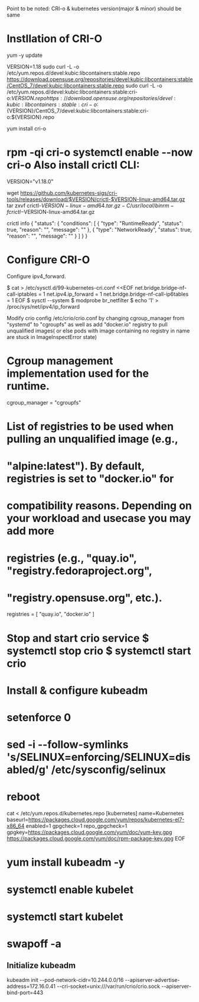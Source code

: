 Point to be noted: CRI-o & kubernetes version(major & minor) should be same

Instllation of CRI-O
=====================
yum -y update

VERSION=1.18
sudo curl -L -o /etc/yum.repos.d/devel:kubic:libcontainers:stable.repo https://download.opensuse.org/repositories/devel:kubic:libcontainers:stable/CentOS_7/devel:kubic:libcontainers:stable.repo
sudo curl -L -o /etc/yum.repos.d/devel:kubic:libcontainers:stable:cri-o:${VERSION}.repo https://download.opensuse.org/repositories/devel:kubic:libcontainers:stable:cri-o:${VERSION}/CentOS_7/devel:kubic:libcontainers:stable:cri-o:${VERSION}.repo

yum install cri-o

rpm -qi cri-o
systemctl enable --now cri-o
Also install crictl CLI:
=====================
VERSION="v1.18.0"

wget https://github.com/kubernetes-sigs/cri-tools/releases/download/$VERSION/crictl-$VERSION-linux-amd64.tar.gz
tar zxvf crictl-$VERSION-linux-amd64.tar.gz -C /usr/local/bin
rm -f crictl-$VERSION-linux-amd64.tar.gz


crictl info
{
  "status": {
    "conditions": [
      {
        "type": "RuntimeReady",
        "status": true,
        "reason": "",
        "message": ""
      },
      {
        "type": "NetworkReady",
        "status": true,
        "reason": "",
        "message": ""
      }
    ]
  }
}

Configure CRI-O
====================
Configure ipv4_forward.

$ cat > /etc/sysctl.d/99-kubernetes-cri.conf <<EOF
net.bridge.bridge-nf-call-iptables  = 1
net.ipv4.ip_forward                 = 1
net.bridge.bridge-nf-call-ip6tables = 1
EOF
$ sysctl --system
$ modprobe br_netfilter
$ echo '1' > /proc/sys/net/ipv4/ip_forward

Modify crio config /etc/crio/crio.conf by changing cgroup_manager from "systemd" to "cgroupfs" as well as add "docker.io" registry to pull unqualified images( or else pods with image containing no registry in name are stuck in ImageInspectError state)

# Cgroup management implementation used for the runtime.
cgroup_manager = "cgroupfs"
# List of registries to be used when pulling an unqualified image (e.g.,
# "alpine:latest"). By default, registries is set to "docker.io" for
# compatibility reasons. Depending on your workload and usecase you may add more
# registries (e.g., "quay.io", "registry.fedoraproject.org",
# "registry.opensuse.org", etc.).
registries = [
  "quay.io",
  "docker.io"
]

Stop and start crio service
$ systemctl stop crio
$ systemctl start crio
=========================
Install & configure kubeadm
========================
# setenforce 0
# sed -i --follow-symlinks 's/SELINUX=enforcing/SELINUX=disabled/g' /etc/sysconfig/selinux
# reboot

cat <<EOF > /etc/yum.repos.d/kubernetes.repo
[kubernetes]
name=Kubernetes
baseurl=https://packages.cloud.google.com/yum/repos/kubernetes-el7-x86_64
enabled=1
gpgcheck=1
repo_gpgcheck=1
gpgkey=https://packages.cloud.google.com/yum/doc/yum-key.gpg https://packages.cloud.google.com/yum/doc/rpm-package-key.gpg
EOF

# yum install kubeadm -y 

# systemctl enable kubelet
# systemctl start kubelet

# swapoff -a


Initialize kubeadm
------------------
kubeadm init --pod-network-cidr=10.244.0.0/16 --apiserver-advertise-address=172.16.0.41 --cri-socket=unix:///var/run/crio/crio.sock --apiserver-bind-port=443




